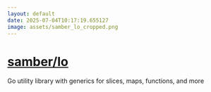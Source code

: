 ```yaml
---
layout: default
date: 2025-07-04T10:17:19.655127
image: assets/samber_lo_cropped.png
---
```


# [samber/lo](https://github.com/samber/lo)

Go utility library with generics for slices, maps, functions, and more
